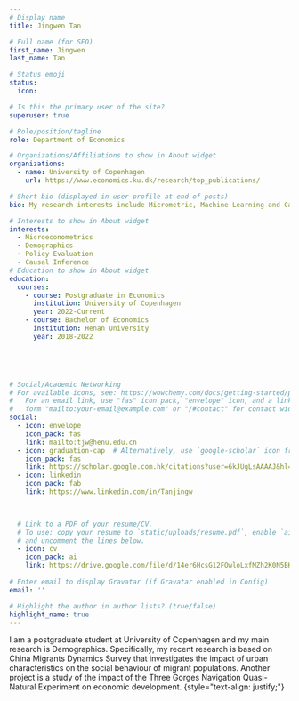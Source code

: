 ```yaml
---
# Display name
title: Jingwen Tan

# Full name (for SEO)
first_name: Jingwen
last_name: Tan

# Status emoji
status:
  icon: 

# Is this the primary user of the site?
superuser: true

# Role/position/tagline
role: Department of Economics

# Organizations/Affiliations to show in About widget
organizations:
  - name: University of Copenhagen
    url: https://www.economics.ku.dk/research/top_publications/

# Short bio (displayed in user profile at end of posts)
bio: My research interests include Micrometric, Machine Learning and Causal Inference

# Interests to show in About widget
interests:
  - Microeconometrics
  - Demographics
  - Policy Evaluation
  - Causal Inference
# Education to show in About widget
education:
  courses:
    - course: Postgraduate in Economics
      institution: University of Copenhagen
      year: 2022-Current
    - course: Bachelor of Economics
      institution: Henan University
      year: 2018-2022



      

# Social/Academic Networking
# For available icons, see: https://wowchemy.com/docs/getting-started/page-builder/#icons
#   For an email link, use "fas" icon pack, "envelope" icon, and a link in the
#   form "mailto:your-email@example.com" or "/#contact" for contact widget.
social:
  - icon: envelope
    icon_pack: fas
    link: mailto:tjw@henu.edu.cn
  - icon: graduation-cap  # Alternatively, use `google-scholar` icon from `ai` icon pack
    icon_pack: fas
    link: https://scholar.google.com.hk/citations?user=6kJUgLsAAAAJ&hl=en
  - icon: linkedin
    icon_pack: fab
    link: https://www.linkedin.com/in/Tanjingw


    
  # Link to a PDF of your resume/CV.
  # To use: copy your resume to `static/uploads/resume.pdf`, enable `ai` icons in `params.yaml`,
  # and uncomment the lines below.
  - icon: cv
    icon_pack: ai
    link: https://drive.google.com/file/d/14er6HcsG12FOwloLxfMZh2K0N5BKSEiZ/view?usp=sharing
    
# Enter email to display Gravatar (if Gravatar enabled in Config)
email: ''

# Highlight the author in author lists? (true/false)
highlight_name: true
---
```


I am a postgraduate student at University of Copenhagen and my main research is Demographics. Specifically, my recent research is based on China Migrants Dynamics Survey that investigates the impact of urban characteristics on the social behaviour of migrant populations. Another project is a study of the impact of the Three Gorges Navigation Quasi-Natural Experiment on economic development.
{style="text-align: justify;"}
